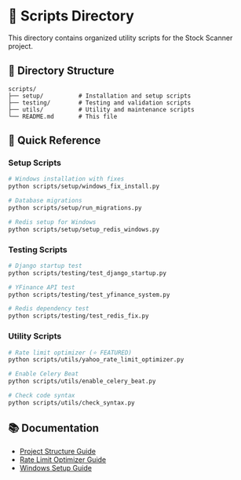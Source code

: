# 🔧 Scripts Directory

This directory contains organized utility scripts for the Stock Scanner project.

## 📁 Directory Structure

```
scripts/
├── setup/          # Installation and setup scripts
├── testing/        # Testing and validation scripts
├── utils/          # Utility and maintenance scripts
└── README.md       # This file
```

## 🚀 Quick Reference

### Setup Scripts
```bash
# Windows installation with fixes
python scripts/setup/windows_fix_install.py

# Database migrations
python scripts/setup/run_migrations.py

# Redis setup for Windows
python scripts/setup/setup_redis_windows.py
```

### Testing Scripts
```bash
# Django startup test
python scripts/testing/test_django_startup.py

# YFinance API test
python scripts/testing/test_yfinance_system.py

# Redis dependency test
python scripts/testing/test_redis_fix.py
```

### Utility Scripts
```bash
# Rate limit optimizer (⭐ FEATURED)
python scripts/utils/yahoo_rate_limit_optimizer.py

# Enable Celery Beat
python scripts/utils/enable_celery_beat.py

# Check code syntax
python scripts/utils/check_syntax.py
```

## 📚 Documentation

- [Project Structure Guide](../docs/PROJECT_STRUCTURE.md)
- [Rate Limit Optimizer Guide](../docs/YFINANCE_RATE_LIMIT_GUIDE.md)
- [Windows Setup Guide](../WINDOWS_SETUP_GUIDE.md)
